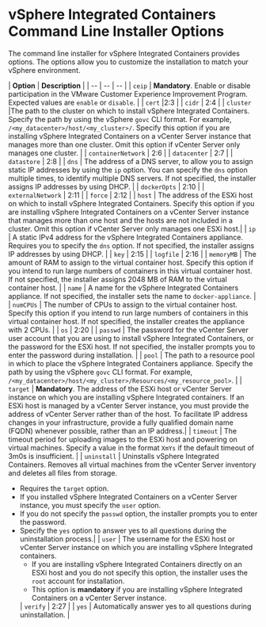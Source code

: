# vSphere Integrated Containers Command Line Installer Options

The command line installer for vSphere Integrated Containers provides options. The options allow you to customize the installation to match your vSphere environment.

| **Option** | **Description** |
| -- | -- | -- |
| ```ceip``` | **Mandatory**. Enable or disable participation in the VMware Customer Experience Improvement Program.  Expected values are ```enable``` or ```disable```. |
| ```cert``` |2:3 |
| ```cidr``` | 2:4 |
| ```cluster``` |The path to the cluster on which to install vSphere Integrated Containers. Specify the path by using the vSphere ```govc``` CLI format. For example,  ```/<my_datacenter>/host/<my_cluster>/```. Specify this option if you are installing vSphere Integrated Containers on a vCenter Server instance that manages more than one cluster. Omit this option if vCenter Server only manages one cluster. |
| ```containerNetwork``` | 2:6 |
| ```datacenter``` | 2:7 |
| ```datastore``` | 2:8 |
| ```dns``` | The address of a DNS server, to allow you to assign static IP addresses by using the ```ip``` option. You can specify the ```dns``` option multiple times, to identify multiple DNS servers. If not specified, the installer assigns IP addresses by using DHCP. |
| ```dockerOpts``` | 2:10 |
| ```externalNetwork``` | 2:11 |
| ```force``` | 2:12 |
| ```host``` | The address of the ESXi host on which to install vSphere Integrated Containers. Specify this option if you are installing vSphere Integrated Containers on a vCenter Server instance that manages more than one host and the hosts are not included in a cluster. Omit this option if vCenter Server only manages one ESXi host.|
| ```ip``` | A static IPv4 address for the vSphere Integrated Containers appliance. Requires you to specify the ```dns``` option. If not specified, the installer assigns IP addresses by using DHCP. |
| ```key``` | 2:15 |
| ```logfile``` | 2:16 |
| ```memoryMB``` | The amount of RAM to assign to the virtual container host. Specify this option if you intend to run large numbers of containers in this virtual container host. If not specified, the installer assigns 2048 MB of RAM to the virtual container host.  |
| ```name``` | A name for the vSphere Integrated Containers appliance. If not specified, the installer sets the name to ```docker-appliance```. |
| ```numCPUs``` | The number of CPUs to assign to the virtual container host. Specify this option if you intend to run large numbers of containers in this virtual container host. If not specified, the installer creates the appliance with 2 CPUs.  |
| ```os``` | 2:20 |
| ```passwd``` | The password for the vCenter Server user account that you are using to install vSphere Integrated Containers, or the password for the ESXi host. If not specified, the installer prompts you to enter the password during installation. |
| ```pool``` | The path to a resource pool in which to place the vSphere Integrated Containers appliance. Specify the path by using the vSphere ```govc``` CLI format. For example,  ```/<my_datacenter>/host/<my_cluster>/Resources/<my_resource_pool>```.  |
| ```target``` | **Mandatory**. The address of the ESXi host or vCenter Server instance on which you are installing vSphere Integrated containers. If an ESXi host is managed by a vCenter Server instance, you must provide the address of vCenter Server rather than of the host. To facilitate IP address changes in your infrastructure, provide a fully qualified domain name (FQDN) whenever possible, rather than an IP address.|
| ```timeout``` | The timeout period for uploading images to the ESXi host and powering on virtual machines. Specify a value in the format ```XmYs``` if the default timeout of 3m0s is insufficient. |
| ```uninstall``` | Uninstalls vSphere Integrated Containers. Removes all virtual machines from the vCenter Server inventory and deletes all files from storage. <ul><li>Requires the <code>target</code> option.<li>If you installed vSphere Integrated Containers on a vCenter Server instance, you must specify the <code>user</code> option.<li>If you do not specify the <code>passwd</code> option, the installer prompts you to enter the password.</li><li>Specify the ```yes``` option to answer yes to all questions during the uninstallation process.|
| ```user``` | The username for the ESXi host or vCenter Server instance on which you are installing vSphere Integrated containers. <ul><li>If you are installing vSphere Integrated Containers directly on an ESXi host and you do not specify this option, the installer uses the <code>root</code> account for installation.</li><li> This option is <strong>mandatory</strong> if you are installing vSphere Integrated Containers on a vCenter Server instance.</li></ul>
| ```verify``` | 2:27 |
| ```yes``` | Automatically answer yes to all questions during uninstallation. |
